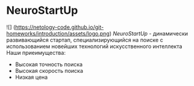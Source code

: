 # NeuroStartUp
![] (https://netology-code.github.io/git-homeworks/introduction/assets/logo.png)
*NeuroStartUp* - динамически развивающийся стартап, специализирующийся на поиске с использованием новейших технологий искусственного интеллекта
Наши приеимущества:
* Высокая точность поиска
* Высокая скорость поиска
* Низкая цена 
